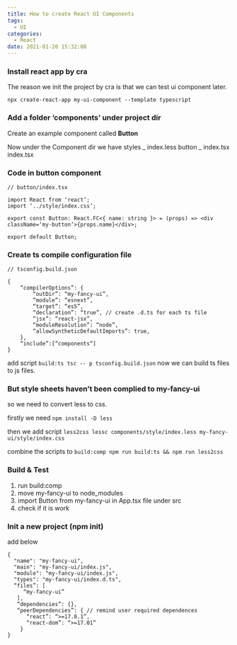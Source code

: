 ```yaml
---
title: How to create React UI Components
tags:
  - UI
categories:
  - React
date: 2021-01-20 15:32:08
---
```


### Install react app by cra

The reason we init the project by cra is that we can test ui component later.

 <!-- more -->

`npx create-react-app my-ui-component --template typescript`

### Add a folder ‘components’ under project dir

Create an example component called **Button**

Now under the Component dir we have
styles
_ index.less
button
_ index.tsx
index.tsx

### Code in button component

```
// button/index.tsx

import React from ‘react’;
import ‘../style/index.css’;

export const Button: React.FC<{ name: string }> = (props) => <div className=‘my-button’>{props.name}</div>;

export default Button;
```

### Create ts compile configuration file

```
// tsconfig.build.json

{
    “compilerOptions”: {
        “outDir”: “my-fancy-ui”,
        “module”: “esnext”,
        “target”: “es5”,
        “declaration”: “true”, // create .d.ts for each ts file
        “jsx”: “react-jsx”,
        “moduleResolution”: “node”,
        “allowSyntheticDefaultImports”: true,
    },
    “include”:[“components“]
}
```

add script `build:ts tsc -- p tsconfig.build.json`
now we can build ts files to js files.

### But style sheets haven’t been complied to my-fancy-ui

so we need to convert less to css.

firstly we need `npm install -D less`

then we add script `less2css lessc components/style/index.less my-fancy-ui/style/index.css`

combine the scripts to `build:comp npm run build:ts && npm run less2css`

### Build & Test

1. run build:comp
2. move my-fancy-ui to node_modules
3. import Button from my-fancy-ui in App.tsx file under src
4. check if it is work

### Init a new project (npm init)

add below

```
{
  "name": "my-fancy-ui",
  "main": "my-fancy-ui/index.js",
  "module": "my-fancy-ui/index.js",
  "types": "my-fancy-ui/index.d.ts",
  “files”: [
     “my-fancy-ui”
   ],
   “dependencies”: {},
   “peerDependencies”: { // remind user required dependences
      “react”: “>=17.0.1”,
      “react-dom”: “>=17.01”
    }
}
```
